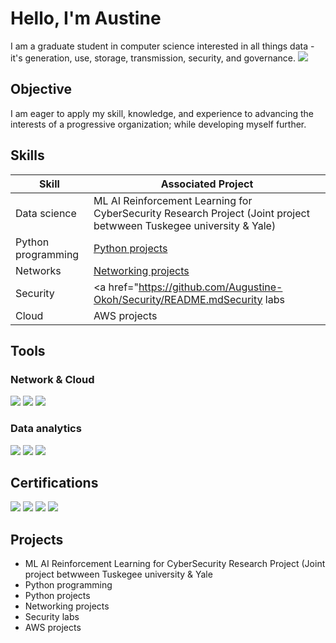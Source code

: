 # Hello, I'm Austine

I am a graduate student in computer science interested in all things data - it's generation, use, storage, transmission, security, and governance.
<a href="https://linkedin.com/in/augustine-okoh"><img src="https://img.shields.io/badge/-LinkedIn-0072b1?&style=for-the-badge&logo=linkedin&logoColor=white" /></a>

## Objective

I am eager to apply my skill, knowledge, and experience to advancing the interests of a progressive organization; while developing myself further.

## Skills

| Skill                                         | Associated Project         |
|-----------------------------------------------|----------------------------|
| Data science   | ML AI Reinforcement Learning for CyberSecurity Research Project (Joint project betwween Tuskegee university & Yale)   |
| Python programming          | <a href="https://github.com/Augustine-Okoh/Python/README.md">Python projects</a>|
| Networks | <a href="https://github.com/Augustine-Okoh/Networking/README.md">Networking projects</a>|
| Security         | <a href="https://github.com/Augustine-Okoh/Security/README.mdSecurity labs|
| Cloud    | AWS projects |


## Tools

### Network & Cloud
<div>
    <img src="https://img.shields.io/badge/-Wireshark-1679A7?&style=for-the-badge&logo=Wireshark&logoColor=white" />
    <img src="https://img.shields.io/badge/-Cisco%20Packet%20Tracer-1E7B00?&style=for-the-badge&logo=Cisco&logoColor=white" />
    <img src="https://img.shields.io/badge/-Amazon%20AWS-232F3E?&style=for-the-badge&logo=Amazon%20AWS&logoColor=white" />

</div>


### Data analytics
<div>
    <img src="https://img.shields.io/badge/-Python-3776AB?&style=for-the-badge&logo=Python&logoColor=white" />
    <img src="https://img.shields.io/badge/-ACL-006F5F?style=for-the-badge&logo=ACL&logoColor=white" />
    <img src="https://img.shields.io/badge/-Jupyter_Notebooks-F37626?&style=for-the-badge&logo=Jupyter&logoColor=white" />


</div>

## Certifications
<div>
<img src="https://img.shields.io/badge/-EY%20Analytics%20Bronze%20Badge-004B87?&style=for-the-badge&logo=EY&logoColor=white" />
<img src="https://img.shields.io/badge/-CISA-0071BC?&style=for-the-badge&logo=CISA&logoColor=white" />
<img src="https://img.shields.io/badge/-IASSC%20LSSGB-009639?&style=for-the-badge&logo=LeanSixSigma&logoColor=white" />
<img src="https://img.shields.io/badge/-PRINCE2%20(2017)-0095D9?&style=for-the-badge&logo=PRINCE2&logoColor=white" />
</div>

## Projects
-  ML AI Reinforcement Learning for CyberSecurity Research Project (Joint project betwween Tuskegee university & Yale
-  Python programming
-  Python projects
-  Networking projects
-  Security labs
-  AWS projects
